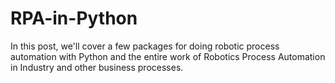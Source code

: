 # RPA-in-Python
In this post, we'll cover a few packages for doing robotic process automation with Python and the entire work of Robotics Process Automation in Industry and other business processes.
